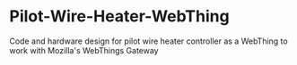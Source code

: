 # Pilot-Wire-Heater-WebThing
Code and hardware design for pilot wire heater controller as a WebThing to work with Mozilla's WebThings Gateway
